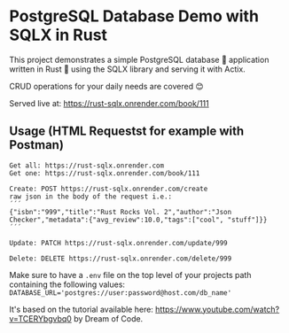 # PostgreSQL Database Demo with SQLX in Rust

This project demonstrates a simple PostgreSQL database 💾 application written in Rust 🦀 using the SQLX library and serving it with Actix.

CRUD operations for your daily needs are covered 😊

Served live at: https://rust-sqlx.onrender.com/book/111

## Usage (HTML Requestst for example with Postman)

    Get all: https://rust-sqlx.onrender.com
    Get one: https://rust-sqlx.onrender.com/book/111

    Create: POST https://rust-sqlx.onrender.com/create
    raw json in the body of the request i.e.:
    ´´´
    {"isbn":"999","title":"Rust Rocks Vol. 2","author":"Json Checker","metadata":{"avg_review":10.0,"tags":["cool", "stuff"]}}
    ´´´

    Update: PATCH https://rust-sqlx.onrender.com/update/999

    Delete: DELETE https://rust-sqlx.onrender.com/delete/999

Make sure to have a `.env` file on the top level of your projects path containing the following values:
`DATABASE_URL='postgres://user:password@host.com/db_name'`

It's based on the tutorial available here:
https://www.youtube.com/watch?v=TCERYbgvbq0 by Dream of Code.
